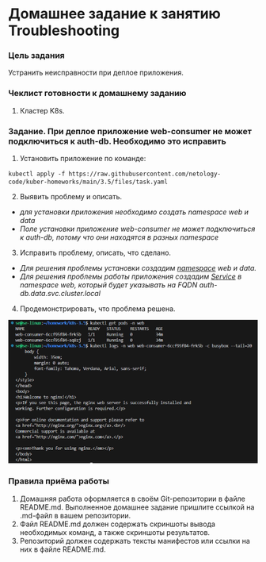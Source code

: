 # Домашнее задание к занятию Troubleshooting

### Цель задания

Устранить неисправности при деплое приложения.

### Чеклист готовности к домашнему заданию

1. Кластер K8s.

### Задание. При деплое приложение web-consumer не может подключиться к auth-db. Необходимо это исправить

1. Установить приложение по команде:
```shell
kubectl apply -f https://raw.githubusercontent.com/netology-code/kuber-homeworks/main/3.5/files/task.yaml
```
2. Выявить проблему и описать.


 -  *для установки приложения необходимо создать namespace web и data*
 -  *Поле установки приложение web-consumer не может подключиться к auth-db, потому что они находятся в разных namespace*



3. Исправить проблему, описать, что сделано.

 -  *Для решения проблемы установки создадим [namespace](https://github.com/SeNike/k8s-3.5/blob/main/app-namespace.yaml) web и data.*
 -  *Для решения проблемы работы приложения создадим [Service](https://github.com/SeNike/k8s-3.5/blob/main/service.yaml) в namespace web, который будет указывать на FQDN auth-db.data.svc.cluster.local*


4. Продемонстрировать, что проблема решена.

![IMG](https://github.com/SeNike/Study_24/blob/main/k8s/3.5/1.png)


### Правила приёма работы

1. Домашняя работа оформляется в своём Git-репозитории в файле README.md. Выполненное домашнее задание пришлите ссылкой на .md-файл в вашем репозитории.
2. Файл README.md должен содержать скриншоты вывода необходимых команд, а также скриншоты результатов.
3. Репозиторий должен содержать тексты манифестов или ссылки на них в файле README.md.
